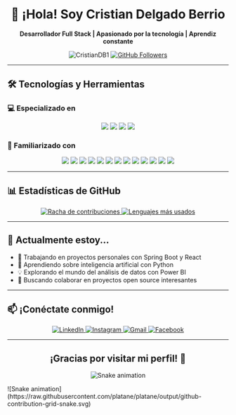 <h1 align="center">
  👋 ¡Hola! Soy Cristian Delgado Berrio
</h1>

<p align="center">
  <b>Desarrollador Full Stack | Apasionado por la tecnología | Aprendiz constante</b>
</p>

<p align="center">
  <img src="https://komarev.com/ghpvc/?username=CristianDB1&label=Profile%20views&color=0e75b6&style=flat" alt="CristianDB1" /> 
  <a href="https://github.com/CristianDB1?tab=followers">
    <img src="https://img.shields.io/github/followers/CristianDB1?label=Followers&style=social" alt="GitHub Followers">
  </a>
</p>

---

## 🛠 Tecnologías y Herramientas

### 💻 Especializado en
<p align="center">
  <img src="https://img.shields.io/badge/Java-%23007396.svg?style=for-the-badge&logo=java&logoColor=white">
  <img src="https://img.shields.io/badge/JavaScript-%23F7DF1E.svg?style=for-the-badge&logo=javascript&logoColor=black">
  <img src="https://img.shields.io/badge/Spring_Boot-%236DB33F.svg?style=for-the-badge&logo=spring-boot&logoColor=white">
  <img src="https://img.shields.io/badge/Node.js-%23339933.svg?style=for-the-badge&logo=node.js&logoColor=white">
</p>

### 🚀 Familiarizado con
<p align="center">
  <!-- Lenguajes -->
  <img src="https://img.shields.io/badge/Python-%233776AB.svg?style=for-the-badge&logo=python&logoColor=white">
  <img src="https://img.shields.io/badge/C-%2300599C.svg?style=for-the-badge&logo=c&logoColor=white">
  <img src="https://img.shields.io/badge/C%2B%2B-%2300599C.svg?style=for-the-badge&logo=c%2B%2B&logoColor=white">
  
  <!-- Frontend -->
  <img src="https://img.shields.io/badge/React-%2361DAFB.svg?style=for-the-badge&logo=react&logoColor=black">
  <img src="https://img.shields.io/badge/HTML5-%23E34F26.svg?style=for-the-badge&logo=html5&logoColor=white">
  <img src="https://img.shields.io/badge/CSS3-%231572B6.svg?style=for-the-badge&logo=css3&logoColor=white">
  
  <!-- Backend -->
  <img src="https://img.shields.io/badge/Express.js-%23000000.svg?style=for-the-badge&logo=express&logoColor=white">
  
  <!-- Bases de datos -->
  <img src="https://img.shields.io/badge/PostgreSQL-%23336791.svg?style=for-the-badge&logo=postgresql&logoColor=white">
  <img src="https://img.shields.io/badge/MongoDB-%2347A248.svg?style=for-the-badge&logo=mongodb&logoColor=white">
  
  <!-- Herramientas -->
  <img src="https://img.shields.io/badge/Power_BI-%23F2C811.svg?style=for-the-badge&logo=powerbi&logoColor=black">
  <img src="https://img.shields.io/badge/Figma-%23F24E1E.svg?style=for-the-badge&logo=figma&logoColor=white">
  <img src="https://img.shields.io/badge/Postman-%23FF6C37.svg?style=for-the-badge&logo=postman&logoColor=white">
  <img src="https://img.shields.io/badge/Git-%23F05032.svg?style=for-the-badge&logo=git&logoColor=white">
</p>

---

## 📊 Estadísticas de GitHub

<div align="center">
  <!-- Estadísticas principales -->
  <a href="https://github.com/CristianDB1">
    <img width="45%" src="https://github-readme-streak-stats.herokuapp.com/?user=CristianDB1&theme=dark" alt="Racha de contribuciones" />
  </a>
  <!-- Lenguajes más usados -->
  <a href="https://github.com/CristianDB1">
    <img width="45%" src="https://github-readme-stats.vercel.app/api/top-langs/?username=CristianDB1&layout=compact&theme=dark&hide=jupyter%20notebook,lex&langs_count=6" alt="Lenguajes más usados" />
  </a>
</div>

---

## 🌱 Actualmente estoy...

- 🔭 Trabajando en proyectos personales con Spring Boot y React  
- 🌱 Aprendiendo sobre inteligencia artificial con Python  
- 💡 Explorando el mundo del análisis de datos con Power BI  
- 🤝 Buscando colaborar en proyectos open source interesantes  

---

## 📫 ¡Conéctate conmigo!

<p align="center">
  <a href="https://www.linkedin.com/in/cristian-delgado-berrio-1952122ba/" target="_blank">
    <img src="https://img.shields.io/badge/LinkedIn-0077B5?style=for-the-badge&logo=linkedin&logoColor=white" alt="LinkedIn">
  </a>
  <a href="https://www.instagram.com/cristian._db/" target="_blank">
    <img src="https://img.shields.io/badge/Instagram-E4405F?style=for-the-badge&logo=instagram&logoColor=white" alt="Instagram">
  </a>
  <a href="mailto:crdelgadobe@gmail.com" target="_blank">
    <img src="https://img.shields.io/badge/Gmail-D14836?style=for-the-badge&logo=gmail&logoColor=white" alt="Gmail">
  </a>
  <a href="https://www.facebook.com/profile.php?id=100089992998319&locale=es_LA" target="_blank">
    <img src="https://img.shields.io/badge/Facebook-1877F2?style=for-the-badge&logo=facebook&logoColor=white" alt="Facebook">
  </a>
</p>

---

<h2 align="center">¡Gracias por visitar mi perfil! 💖</h2>

<p align="center">
  <img src="https://github.com/CristianDB1/CristianDB1/blob/output/github-contribution-grid-snake.svg" alt="Snake animation" />
</p>
![Snake animation](https://raw.githubusercontent.com/platane/platane/output/github-contribution-grid-snake.svg)
